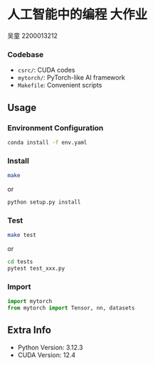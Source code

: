 # 人工智能中的编程 大作业
吴童 2200013212

### Codebase
- `csrc/`: CUDA codes 
- `mytorch/`: PyTorch-like AI framework
- `Makefile`: Convenient scripts

## Usage
### Environment Configuration
```sh
conda install -f env.yaml
```

### Install
```sh
make
```
or 
```sh
python setup.py install 
```
### Test
```sh
make test
```
or
```sh
cd tests
pytest test_xxx.py
```
### Import
```python
import mytorch
from mytorch import Tensor, nn, datasets
```

## Extra Info
- Python Version: 3.12.3
- CUDA Version: 12.4

